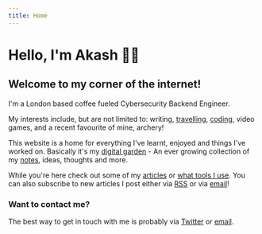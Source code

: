 ```yaml
---
title: Home
---
```


# Hello, I'm Akash 👋🏽

## Welcome to my corner of the internet!

I'm a London based coffee fueled Cybersecurity Backend Engineer.

My interests include, but are not limited to: writing, [travelling](/tags/travel), [coding](https://akashgoswami.dev), video games, and a recent favourite of mine, archery!

This website is a home for everything I've learnt, enjoyed and things I've worked on. Basically it's my [digital garden](https://maggieappleton.com/garden-history) - An ever growing collection of my [notes](/notes), ideas, thoughts and more.

While you're here check out some of my [articles](/articles) or [what tools I use](/tools). You can also subscribe to new articles I post either via [RSS](https://akashgoswami.com/articles/index.xml) or via [email](https://buttondown.email/akashgoswami)!

### Want to contact me?

The best way to get in touch with me is probably via [Twitter](https://twitter.com/akashgoswami_) or [email](mailto:akash@akashgoswami.com).